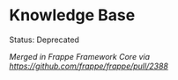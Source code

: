 # Knowledge Base

Status: Deprecated 

*Merged in Frappe Framework Core via https://github.com/frappe/frappe/pull/2388*
